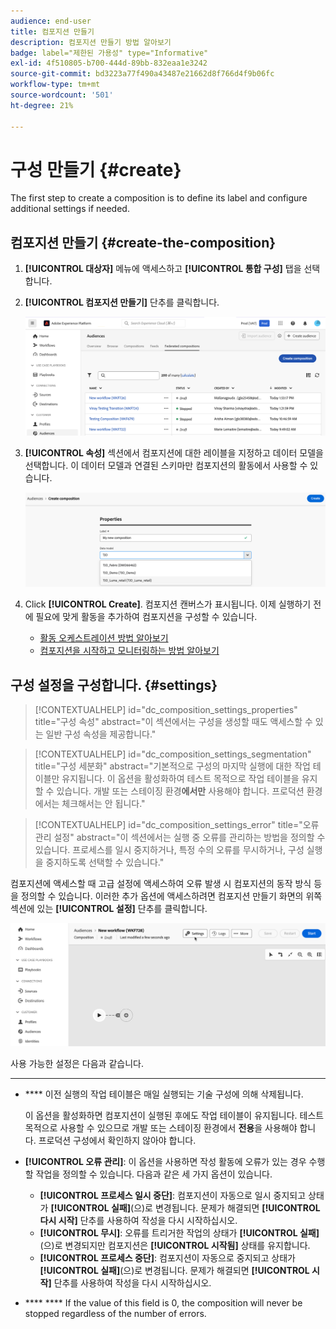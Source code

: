 ```yaml
---
audience: end-user
title: 컴포지션 만들기
description: 컴포지션 만들기 방법 알아보기
badge: label="제한된 가용성" type="Informative"
exl-id: 4f510805-b700-444d-89bb-832eaa1e3242
source-git-commit: bd3223a77f490a43487e21662d8f766d4f9b06fc
workflow-type: tm+mt
source-wordcount: '501'
ht-degree: 21%

---
```


# 구성 만들기 {#create}

The first step to create a composition is to define its label and configure additional settings if needed.

## 컴포지션 만들기 {#create-the-composition}

1. **[!UICONTROL 대상자]** 메뉴에 액세스하고 **[!UICONTROL 통합 구성]** 탭을 선택합니다.

1. **[!UICONTROL 컴포지션 만들기]** 단추를 클릭합니다.

   ![](assets/composition-create.png)

1. **[!UICONTROL 속성]** 섹션에서 컴포지션에 대한 레이블을 지정하고 데이터 모델을 선택합니다. 이 데이터 모델과 연결된 스키마만 컴포지션의 활동에서 사용할 수 있습니다.

   ![](assets/composition-select-schema.png)

1. Click **[!UICONTROL Create]**. 컴포지션 캔버스가 표시됩니다. 이제 실행하기 전에 필요에 맞게 활동을 추가하여 컴포지션을 구성할 수 있습니다.

   * [활동 오케스트레이션 방법 알아보기](orchestrate-activities.md)
   * [컴포지션을 시작하고 모니터링하는 방법 알아보기](start-monitor-composition.md)

## 구성 설정을 구성합니다. {#settings}

>[!CONTEXTUALHELP]
>id="dc_composition_settings_properties"
>title="구성 속성"
>abstract="이 섹션에서는 구성을 생성할 때도 액세스할 수 있는 일반 구성 속성을 제공합니다."

>[!CONTEXTUALHELP]
>id="dc_composition_settings_segmentation"
>title="구성 세분화"
>abstract="기본적으로 구성의 마지막 실행에 대한 작업 테이블만 유지됩니다. 이 옵션을 활성화하여 테스트 목적으로 작업 테이블을 유지할 수 있습니다. 개발 또는 스테이징 환경&#x200B;**에서만** 사용해야 합니다. 프로덕션 환경에서는 체크해서는 안 됩니다."

>[!CONTEXTUALHELP]
>id="dc_composition_settings_error"
>title="오류 관리 설정"
>abstract="이 섹션에서는 실행 중 오류를 관리하는 방법을 정의할 수 있습니다. 프로세스를 일시 중지하거나, 특정 수의 오류를 무시하거나, 구성 실행을 중지하도록 선택할 수 있습니다."

컴포지션에 액세스할 때 고급 설정에 액세스하여 오류 발생 시 컴포지션의 동작 방식 등을 정의할 수 있습니다. 이러한 추가 옵션에 액세스하려면 컴포지션 만들기 화면의 위쪽 섹션에 있는 **[!UICONTROL 설정]** 단추를 클릭합니다.

![](assets/composition-create-settings.png)

사용 가능한 설정은 다음과 같습니다.

* ****

* **** 이전 실행의 작업 테이블은 매일 실행되는 기술 구성에 의해 삭제됩니다.

  이 옵션을 활성화하면 컴포지션이 실행된 후에도 작업 테이블이 유지됩니다. 테스트 목적으로 사용할 수 있으므로 개발 또는 스테이징 환경에서 **전용**&#x200B;을 사용해야 합니다. 프로덕션 구성에서 확인하지 않아야 합니다.

* **[!UICONTROL 오류 관리]**: 이 옵션을 사용하면 작성 활동에 오류가 있는 경우 수행할 작업을 정의할 수 있습니다. 다음과 같은 세 가지 옵션이 있습니다.

   * **[!UICONTROL 프로세스 일시 중단]**: 컴포지션이 자동으로 일시 중지되고 상태가 **[!UICONTROL 실패]**(으)로 변경됩니다. 문제가 해결되면 **[!UICONTROL 다시 시작]** 단추를 사용하여 작성을 다시 시작하십시오.
   * **[!UICONTROL 무시]**: 오류를 트리거한 작업의 상태가 **[!UICONTROL 실패]**(으)로 변경되지만 컴포지션은 **[!UICONTROL 시작됨]** 상태를 유지합니다.
   * **[!UICONTROL 프로세스 중단]**: 컴포지션이 자동으로 중지되고 상태가 **[!UICONTROL 실패]**(으)로 변경됩니다. 문제가 해결되면 **[!UICONTROL 시작]** 단추를 사용하여 작성을 다시 시작하십시오.

* **** **** If the value of this field is 0, the composition will never be stopped regardless of the number of errors.
